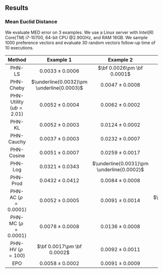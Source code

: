 ## Results

### Mean Euclid Distance

We evaluate MED error on 3 examples. We use a Linux server with Intel(R) Core(TM) i7-10700, 64-bit CPU $@ 2.90$GHz, and RAM 16GB.  We sample $1000$ preference vectors and evaluate $30$ random vectors follow-up time of 10 executions.

|    Method     |     Example 1       | Example 2 | Example 3	|
|:-------------:|:-----------------------:|:-----------------------------------:|:----------------------------------:|
PHN-LS  | $0.0033 \pm  0.0006$ | $\bf 0.0026\pm  \bf 0.0001$ | $0.0278\pm  0.0019$|
PHN-Cheby | $\underline{0.0032}\pm  \underline{0.0003}$  |  $0.0047\pm  0.0008$ | $0.0309\pm  0.0023$|
PHN-Utility ($ub = 2.01$) | $0.0052\pm  0.0004$  |  $0.0062\pm  0.0002$ |  $\bf 0.0138\pm \bf 0.0009$ |
PHN-KL   | $0.0052\pm  0.0003$  | $0.0124\pm  0.0002$ | $0.0373\pm  0.0039$|
PHN-Cauchy | $0.0037\pm  0.0003$ | $0.0232\pm  0.0007$ |  $0.0642\pm  0.0025$|
PHN-Cosine | $0.0051\pm  0.0007$ | $0.0259\pm  0.0017$ |  $0.0396\pm  0.0028$|
PHN-Log | $0.0321\pm  0.0343$ | $\underline{0.0031}\pm  \underline{0.0002}$ |  $0.0225\pm  0.0035$|
PHN-Prod | $0.0432\pm  0.0412$ | $0.0084\pm  0.0008$ |  $0.0385\pm  0.0042$|
PHN-AC ($\rho = 0.0001$) | $0.0052\pm  0.0005$ | $0.0091\pm  0.0014$ |  $\underline{0.0222}\pm  \underline{0.0039}$|
PHN-MC ($\rho = 0.0001$) | $0.0078\pm  0.0008$ | $0.0136\pm  0.0008$ |  $0.0267\pm  0.0044$|
PHN-HV ($\rho = 100$) | $\bf 0.0017\pm \bf 0.0002$ | $0.0092\pm  0.0011$ |  $0.0303\pm  0.0087$|
EPO | $0.0058\pm  0.0002$ | $0.0091\pm  0.0009$ |  $0.0463\pm  0.0053$|
